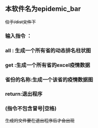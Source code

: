 ## 本软件名为epidemic_bar
~~位于/dist文件下~~

### 输入指令 ：
### all : 生成一个所有省的动态排名柱状图
### get :生成一个所有省的excel疫情数据
### 省份的名称:生成一个该省的疫情数据图
### return:退出程序         
### (指令不包含冒号|空格) 

~~生成的文件要在退出程序后才会出现~~
